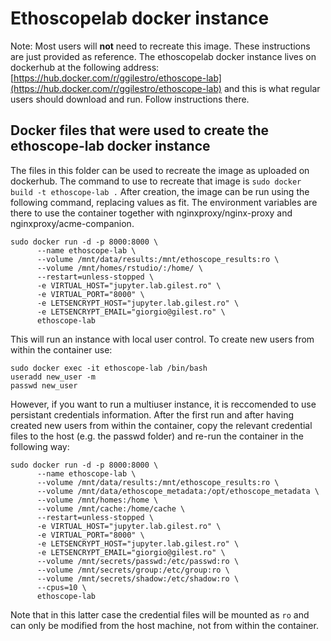 # Ethoscopelab docker instance

Note: Most users will **not** need to recreate this image. These instructions are just provided as reference.
The ethoscopelab docker instance lives on dockerhub at the following address: [https://hub.docker.com/r/ggilestro/ethoscope-lab](https://hub.docker.com/r/ggilestro/ethoscope-lab) and this is what regular users should download and run. Follow instructions there.


## Docker files that were used to create the ethoscope-lab docker instance

The files in this folder can be used to recreate the image as uploaded on dockerhub. 
The command to use to recreate that image is `sudo docker build -t ethoscope-lab .`
After creation, the image can be run using the following command, replacing values as fit. The environment variables are there to use the container together with nginxproxy/nginx-proxy and nginxproxy/acme-companion.

```
sudo docker run -d -p 8000:8000 \
      --name ethoscope-lab \
      --volume /mnt/data/results:/mnt/ethoscope_results:ro \
      --volume /mnt/homes/rstudio/:/home/ \
      --restart=unless-stopped \
      -e VIRTUAL_HOST="jupyter.lab.gilest.ro" \
      -e VIRTUAL_PORT="8000" \
      -e LETSENCRYPT_HOST="jupyter.lab.gilest.ro" \
      -e LETSENCRYPT_EMAIL="giorgio@gilest.ro" \
      ethoscope-lab
```

This will run an instance with local user control. To create new users from within the container use:

```
sudo docker exec -it ethoscope-lab /bin/bash
useradd new_user -m
passwd new_user
```

However, if you want to run a multiuser instance, it is reccomended to use persistant credentials information. After the first run and after having created new users from within the container, copy the relevant credential files to the host (e.g. the passwd folder) and re-run the container in the following way:

```
sudo docker run -d -p 8000:8000 \
      --name ethoscope-lab \
      --volume /mnt/data/results:/mnt/ethoscope_results:ro \
      --volume /mnt/data/ethoscope_metadata:/opt/ethoscope_metadata \
      --volume /mnt/homes:/home \
      --volume /mnt/cache:/home/cache \
      --restart=unless-stopped \
      -e VIRTUAL_HOST="jupyter.lab.gilest.ro" \
      -e VIRTUAL_PORT="8000" \
      -e LETSENCRYPT_HOST="jupyter.lab.gilest.ro" \
      -e LETSENCRYPT_EMAIL="giorgio@gilest.ro" \
      --volume /mnt/secrets/passwd:/etc/passwd:ro \
      --volume /mnt/secrets/group:/etc/group:ro \
      --volume /mnt/secrets/shadow:/etc/shadow:ro \
      --cpus=10 \
      ethoscope-lab

```

Note that in this latter case the credential files will be mounted as `ro` and can only be modified from the host machine, not from within the container.


